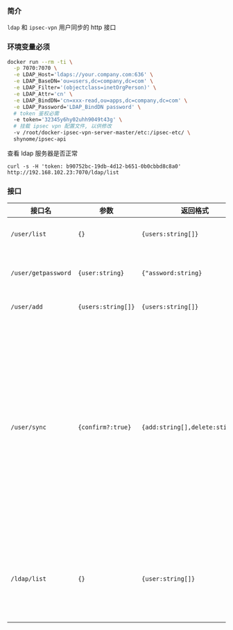 ### 简介

`ldap` 和 `ipsec-vpn` 用户同步的 http 接口

### 环境变量必须

```sh
docker run --rm -ti \
  -p 7070:7070 \
  -e LDAP_Host='ldaps://your.company.com:636' \
  -e LDAP_BaseDN='ou=users,dc=company,dc=com' \
  -e LDAP_Filter='(objectclass=inetOrgPerson)' \
  -e LDAP_Attr='cn' \
  -e LDAP_BindDN='cn=xxx-read,ou=apps,dc=company,dc=com' \
  -e LDAP_Password='LDAP_BindDN password' \
  # token 鉴权必需
  -e token='32345y6hy02uhh9049t43g' \
  # 挂载 ipsec vpn 配置文件, 以供修改
  -v /root/docker-ipsec-vpn-server-master/etc:/ipsec-etc/ \
  shynome/ipsec-api
```

查看 ldap 服务器是否正常

```
curl -s -H 'token: b90752bc-19db-4d12-b651-0b0cbbd8c8a0' http://192.168.102.23:7070/ldap/list
```

### 接口

| 接口名              | 参数               | 返回格式                         | 说明                                                                                                                                      |
| ------------------- | ------------------ | -------------------------------- | ----------------------------------------------------------------------------------------------------------------------------------------- |
| `/user/list`        | `{}`               | `{users:string[]}`               | 获取服务器上的用户                                                                                                                        |
| `/user/getpassword` | `{user:string}`    | `{"assword:string}`              | 获取服务器上的用户密码                                                                                                                    |
| `/user/add`         | `{users:string[]}` | `{users:string[]}`               | 添加用户                                                                                                                                  |
| `/user/sync`        | `{confirm?:true}`  | `{add:string[],delete:stirng[]}` | 以 ldap 为基准同步用户, 不存在于 ldap 的用户会被删除, 不存在于服务器的用户会被添加, 传 `confirm` 才会执行操作, 不传只列出将要被操作的用户 |
| `/ldap/list`        | `{}`               | `{user:string[]}`                | 列出 ldap 上的用户, 同时可用来检测 ldap 服务是否可用                                                                                      |

